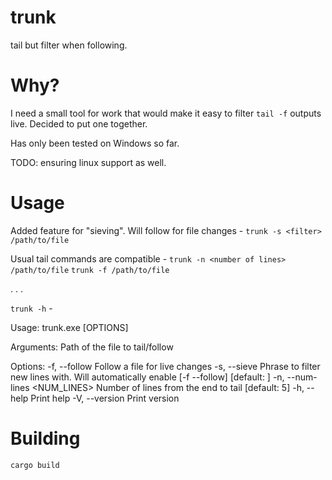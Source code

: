 # trunk

tail but filter when following.

# Why?

I need a small tool for work that would make it easy to filter `tail -f` outputs live. Decided to put one together.

Has only been tested on Windows so far.

TODO: ensuring linux support as well.

# Usage

Added feature for "sieving". Will follow for file changes -
`trunk -s <filter> /path/to/file`

Usual tail commands are compatible -
`trunk -n <number of lines> /path/to/file`
`trunk -f /path/to/file`

.
.
.

`trunk -h` -

Usage: trunk.exe [OPTIONS] <FILE>

Arguments:
<FILE> Path of the file to tail/follow

Options:
-f, --follow Follow a file for live changes
-s, --sieve <SIEVE> Phrase to filter new lines with. Will automatically enable [-f --follow] [default: ]
-n, --num-lines <NUM_LINES> Number of lines from the end to tail [default: 5]
-h, --help Print help
-V, --version Print version

# Building

`cargo build`
